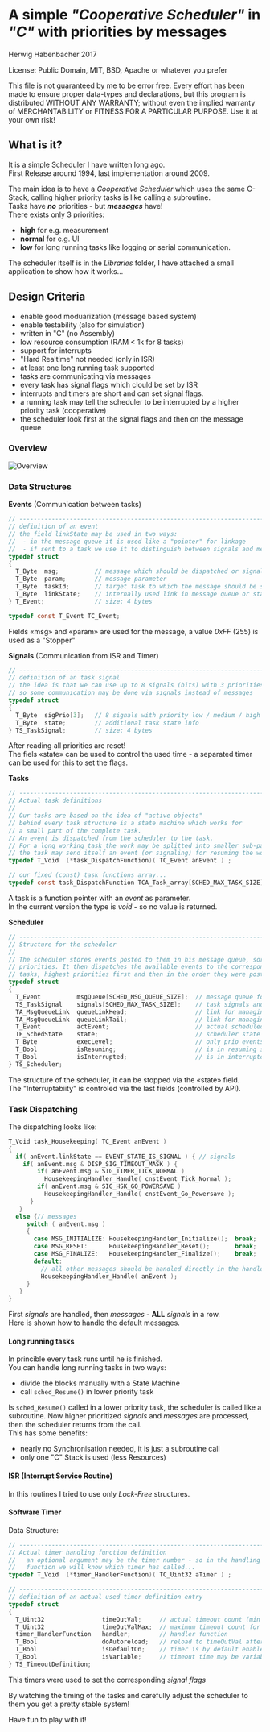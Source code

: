 A simple _"Cooperative Scheduler"_ in _"C"_ with priorities by messages
=======================================================================

Herwig Habenbacher 2017

License: Public Domain, MIT, BSD, Apache or whatever you prefer

This file is not guaranteed by me to be error free. Every effort
has been made to ensure proper data-types and declarations, but this program
is distributed WITHOUT ANY WARRANTY; without even the implied
warranty of MERCHANTABILITY or FITNESS FOR A PARTICULAR PURPOSE.
Use it at your own risk!

## What is it?

It is a simple Scheduler I have written long ago.  
First Release around 1994, last implementation around 2009.  

The main idea is to have a *Cooperative Scheduler* which uses the same C-Stack, calling higher priority tasks is like calling a subroutine.  
Tasks have ***no*** priorities - but ***messages*** have!  
There exists only 3 priorities:  
- **high** for e.g. measurement
- **normal** for e.g. UI
- **low** for long running tasks like logging or serial communication.  

The scheduler itself is in the *Libraries* folder, I have attached a small application to show how it works...  

## Design Criteria

- enable good moduarization (message based system)
- enable testability (also for simulation)
- written in "C" (no Assembly)
- low resource consumption (RAM < 1k for 8 tasks)
- support for interrupts
- "Hard Realtime" not needed (only in ISR)
- at least one long running task supported
- tasks are communicating via messages
- every task has signal flags which clould be set by ISR
- interrupts and timers are short and can set signal flags.
- a running task may tell the scheduler to be interrupted by a higher priority task (cooperative)
- the scheduler look first at the signal flags and then on the message queue

### Overview

![Overview](overview.png "Overview")

### Data Structures

**Events** (Communication between tasks)

```C
// -----------------------------------------------------------------------------
// definition of an event
// the field linkState may be used in two ways:
//  - in the message queue it is used like a "pointer" for linkage
//  - if sent to a task we use it to distinguish between signals and messages
typedef struct
{
  T_Byte  msg;          // message which should be dispatched or signal
  T_Byte  param;        // message parameter
  T_Byte  taskId;       // target task to which the message should be sent
  T_Byte  linkState;    // internally used link in message queue or state info
} T_Event;              // size: 4 bytes

typedef const T_Event TC_Event;
```

Fields «msg» and «param» are used for the message, a value _0xFF_ (255) is used as a "Stopper"  

**Signals** (Communication from ISR and Timer)

```C
// -----------------------------------------------------------------------------
// definition of an task signal
// the idea is that we can use up to 8 signals (bits) with 3 priorities per task
// so some communication may be done via signals instead of messages
typedef struct
{
  T_Byte  sigPrio[3];   // 8 signals with priority low / medium / high
  T_Byte  state;        // additional task state info
} TS_TaskSignal;        // size: 4 bytes
```

After reading all priorities are reset!  
The fiels «state» can be used to control the used time - a separated timer can be used for this to set the flags.  

**Tasks**

```C
// -----------------------------------------------------------------------------
// Actual task definitions
//
// Our tasks are based on the idea of "active objects"
// behind every task structure is a state machine which works for
// a small part of the complete task.
// An event is dispatched from the scheduler to the task.
// For a long working task the work may be splitted into smaller sub-parts,
// the task may send itself an event (or signaling) for resuming the work.
typedef T_Void  (*task_DispatchFunction)( TC_Event anEvent ) ;

// our fixed (const) task functions array...
typedef const task_DispatchFunction TCA_Task_array[SCHED_MAX_TASK_SIZE];
```

A task is a function pointer with an _event_ as parameter.  
In the current version the type is _void_ - so no value is returned.  

**Scheduler**

```C
// -----------------------------------------------------------------------------
// Structure for the scheduler
//
// The scheduler stores events posted to them in his message queue, sorted by
// priorities. It then dispatches the available events to the corresponding
// tasks, highest priorities first and then in the order they were posted.
typedef struct
{
  T_Event          msgQueue[SCHED_MSG_QUEUE_SIZE];  // message queue for events
  TS_TaskSignal    signals[SCHED_MAX_TASK_SIZE];    // task signals and state
  TA_MsgQueueLink  queueLinkHead;                   // link for managing the msg queue
  TA_MsgQueueLink  queueLinkTail;                   // link for managing the msq queue
  T_Event          actEvent;                        // actual scheduled event
  TE_SchedState    state;                           // scheduler state
  T_Byte           execLevel;                       // only prio events dispatched
  T_Bool           isResuming;                      // is in resuming state
  T_Bool           isInterrupted;                   // is in interrupted mode
} TS_Scheduler;                                     
```

The structure of the scheduler, it can be stopped via the «state» field.  
The "Interruptabiity" is controled via the last fields (controlled by API).  

### Task Dispatching

The dispatching looks like:  

```C
T_Void task_Housekeeping( TC_Event anEvent )
{
  if( anEvent.linkState == EVENT_STATE_IS_SIGNAL ) { // signals
    if( anEvent.msg & DISP_SIG_TIMEOUT_MASK ) {
        if( anEvent.msg & SIG_TIMER_TICK_NORMAL )
          HousekeepingHandler_Handle( cnstEvent_Tick_Normal );
        if( anEvent.msg & SIG_HSK_GO_POWERSAVE )  
          HousekeepingHandler_Handle( cnstEvent_Go_Powersave );
      }
   }
  else {// messages
     switch ( anEvent.msg )
     {
       case MSG_INITIALIZE: HousekeepingHandler_Initialize();  break;
       case MSG_RESET:      HousekeepingHandler_Reset();       break;
       case MSG_FINALIZE:   HousekeepingHandler_Finalize();    break;
       default:
         // all other messages should be handled directly in the handler
         HousekeepingHandler_Handle( anEvent );
     }
   }
}
```

First *signals* are handled, then *messages* - **ALL** *signals* in a row.   
Here is shown how to handle the default messages.  

#### Long running tasks

In princible every task runs until he is finished.  
You can handle long running tasks in two ways:

- divide the blocks manually with a State Machine
- call `sched_Resume()` in lower priority task

Is `sched_Resume()` called in a lower priority task, the scheduler is called like a subroutine. Now higher prioritized *signals* and *messages* are processed, then the scheduler returns from the call.  
This has some benefits:

- nearly no Synchronisation needed, it is just a subroutine call
- only one "C" Stack is used (less Resources)

#### ISR (Interrupt Service Routine)

In this routines I tried to use only _Lock-Free_ structures.

#### Software Timer

Data Structure:  

```C
// -----------------------------------------------------------------------------
// Actual timer handling function definition
//   an optional argument may be the timer number - so in the handling
//   function we will know which timer has called...
typedef T_Void  (*timer_HandlerFunction)( TC_Uint32 aTimer ) ;

// -----------------------------------------------------------------------------
// definition of an actual used timer definition entry
typedef struct
{
  T_Uint32                timeOutVal;     // actual timeout count (min time)
  T_Uint32                timeOutValMax;  // maximum timeout count for variable timer
  timer_HandlerFunction   handler;        // handler function
  T_Bool                  doAutoreload;   // reload to timeOutVal after timeout
  T_Bool                  isDefaultOn;    // timer is by default enabled
  T_Bool                  isVariable;     // timeout time may be variable
} TS_TimeoutDefinition;
```

This timers were used to set the corresponding *signal flags*  

By watching the timing of the tasks and carefully adjust the scheduler to them you get a pretty stable system!  
  
Have fun to play with it!  
